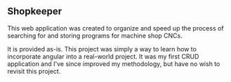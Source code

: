 ## Shopkeeper

This web application was created to organize and speed up the process of 
searching for and storing programs for machine shop CNCs.

It is provided as-is.  This project was simply a way to learn how to incorporate 
angular into a real-world project.  It was my first CRUD application and I've since 
improved my methodology, but have no wish to revisit this project.
